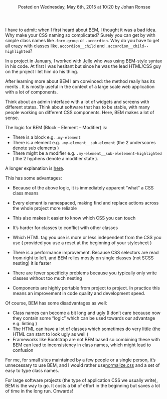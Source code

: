 <header class="article__header">
Posted on Wednesday, May 6th, 2015 at 10:20 by Johan Ronsse</header>

I have to admit: when I first heard about BEM, I thought it was a bad idea. Why
make your CSS naming so complicated? Surely you can get by with simple class 
names like`.form-group` or `.accordion`. Why do you have to get all crazy with
classes like`.accordion__child` and `.accordion__child--highlighted`?

In a project in January, I worked with [Jelle][1] who was using BEM-style
syntax in his code. At first I was hesitant but since he was the lead HTML/CSS 
guy on the project I let him do his thing.

After learning more about BEM I am convinced: the method really has its merits
. It is mostly useful in the context of a large scale web application with a lot
of components.

Think about an admin interface with a lot of widgets and screens with different
states. Think about software that has to be stable, with many people working on 
different CSS components. Here, BEM makes a lot of sense.

The logic for BEM (Block – Element – Modifier) is:

*   There is a block e.g. `.my-element` 
*   There is a element e.g. `.my-element__sub-element` (the 2 underscores
    denote sub elements
    )
*   There might be a modifier e.g. `.my-element__sub-elelement—highlighted` (
    the 2 hyphens denote a modifier state
    ).

A longer explanation is [here][2].

This has some advantages:

*   Because of the above logic, it is immediately apparent “what” a CSS
    class means
   
*   Every element is namespaced, making find and replace actions across the
    whole project more reliable
   
*   This also makes it easier to know which CSS you can touch
*   It’s harder for classes to conflict with other classes
*   Which HTML tag you use is more or less independent from the CSS you use (
    provided you use a reset at the beginning of your stylesheet
    )
*   There is a performance improvement. Because CSS selectors are read from
    right to left, and BEM relies mostly on single classes (not SCSS nesting) it is 
    faster
   
*   There are fewer specificity problems because you typically only write
    classes without too much nesting
   
*   Components are highly portable from project to project. In practice this
    means an improvement in code quality and development speed.
   

Of course, BEM has some disadvantages as well:

*   Class names can become a bit long and ugly (I don’t care because now they
    contain some “logic” which can be used towards our advantage e.g. linting
    )
*   The HTML can have a lot of classes which sometimes do very little (the HTML
    can start to look ugly as well
    )
*   Frameworks like Bootstrap are not BEM based so combining these with BEM can
    lead to inconsistency in class names, which might lead to confusion
   

For me, for small sites maintained by a few people or a single person, it’s
unnecessary to use BEM, and I would rather use[normalize.css][3] and a set of
easy to type class names.

For large software projects (the type of application CSS we usually write), BEM
is the way to go. It costs a bit of effort in the beginning but saves a lot of 
time in the long run. Onwards!

 [1]: http://jelledesramaults.be

 [2]: http://csswizardry.com/2013/01/mindbemding-getting-your-head-round-bem-syntax
 [3]: http://necolas.github.io/normalize.css/